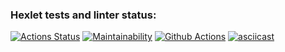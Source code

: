 ### Hexlet tests and linter status:
[![Actions Status](https://github.com/proydemte/java-project-lvl1/workflows/hexlet-check/badge.svg)](https://github.com/proydemte/java-project-lvl1/actions)
[![Maintainability](https://api.codeclimate.com/v1/badges/a99a88d28ad37a79dbf6/maintainability)](https://codeclimate.com/github/codeclimate/codeclimate/maintainability)
[![Github Actions](https://github.com/proydemte/java-project-lvl1/workflows/Java_CI/badge.svg)](https://github.com/proydemte/java-project-lvl1/actions/workflows/Java_CI.yml)
[![asciicast](https://asciinema.org/a/PBbZhBOl6oN2Jljn2Y8bis0AW.svg)](https://asciinema.org/a/PBbZhBOl6oN2Jljn2Y8bis0AW)
